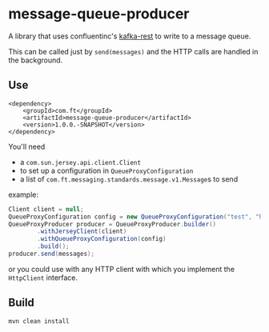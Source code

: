 # message-queue-producer

A library that uses confluentinc's [kafka-rest](https://github.com/confluentinc/kafka-rest) to write to a message queue.

This can be called just by `send(messages)` and the HTTP calls are handled in the background.

## Use

```
<dependency>
    <groupId>com.ft</groupId>
    <artifactId>message-queue-producer</artifactId>
    <version>1.0.0.-SNAPSHOT</version>
</dependency>
```

You'll need

* a `com.sun.jersey.api.client.Client`
* to set up a configuration in `QueueProxyConfiguration`
* a list of `com.ft.messaging.standards.message.v1.Message`s to send

example:

```java
Client client = null;
QueueProxyConfiguration config = new QueueProxyConfiguration("test", "http://localhost:8080", Collections.emptyMap());
QueueProxyProducer producer = QueueProxyProducer.builder()
        .withJerseyClient(client)
        .withQueueProxyConfiguration(config)
        .build();
producer.send(messages);
```

or you could use with any HTTP client with which you implement the `HttpClient` interface.

## Build

```
mvn clean install
```
